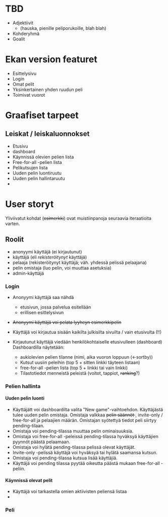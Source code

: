 TBD
===

* Adjektiivit
    * (hauska, pienille peliporukoille, blah blah)
* Kohderyhmä
* Goalit

Ekan version featuret
=====================

* Esittelysivu
* Login
* Omat pelit
* Yksinkertainen yhden ruudun peli
* Toimivat vuorot

Graafiset tarpeet
=================

Leiskat / leiskaluonnokset
--------------------------
* Etusivu
* dashboard
* Käynnissä olevien pelien lista
* Free-for-all -pelien lista
* Pelikutsujen lista
* Uuden pelin luontiruutu
* Uuden pelin hallintaruutu
* 

User storyt
===========

Yliviivatut kohdat (<del>esimerkki</del>) ovat muistiinpanoja seuraavia iteraatioita varten.

Roolit
------

* anonyymi käyttäjä (ei kirjautunut)
* käyttäjä (eli _rekisteröitynyt_ käyttäjä)
* pelaaja (rekisteröitynyt käyttäjä; väh. yhdessä pelissä pelaajana)
* pelin omistaja (luo pelin, voi muuttaa asetuksia)
* admin-käyttäjä

### Login

* Anonyymi käyttäjä saa nähdä
    * etusivun, jossa palvelua esitellään
    * erillisen esittelysivun

* <del>Anonyymi käyttäjä voi pelata lyyheyn esimerkkipelin</del>

* Käyttäjä voi kirjautua sisään kaikilta julkisilta sivuilta / vain etusivulta (!!)
* Kirjautunut käyttäjä viedään henkilökohtaiselle etusivulleen (dashboard)
  Dashboardilla näytetään:
  * aukiolevien pelien tilanne (nimi, aika vuoron loppuun (<-sortby))
  * Kutsut uusiin peleihin (top 5 + sitten linkki täyteen listaan)
  * free-for-all -pelien lista (top 5 + linkki tai vain linkki)
  * Tilastotiedot menneistä peleistä (voitot, tappiot, <del>ranking</del>?)
  

### Pelien hallinta

#### Uuden pelin luonti
* Käyttäjätt voi dashboardilta valita "New game"-vaihtoehdon.
  Käyttäjästä tulee uuden pelin omistaja. Omistaja valkkaa <del>pelin säännöt
  </del>, invite-only / free-for-all ja pelaajien määrän.
  Omistajan syötettyä tiedot peli siirtyy pending-tilaan.
* Omistaja voi pending-tilassa muuttaa pelin ominaisuuksia.
* Omistaja voi free-for-all -peleissä pending-tilassa hyväksyä käyttäjien
  pyynnöt päästä pelaamaan.
* Omistaja voi hylätä pending-tilassa pelissä olevat käyttäjät.
* Invite-only -pelissä käyttäjä voi hyväksyä tai hylätä saamansa kutsun.
* Omistaja voi pending-tilassa kutsua lisää käyttäjiä.
* Käyttäjä voi pending tilassa pyytää oikeutta päästä mukaan free-for-all 
    -peliin.

#### Käynnissä olevat pelit
* Käyttäjä voi tarkastella omien aktiivisten peliensä listaa
* 


### Peli




